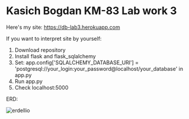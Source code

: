 # Kasich Bogdan KM-83 Lab work 3

Here's my site: https://db-lab3.herokuapp.com

If you want to interpret site by yourself:

1. Download repository
2. Install flask and flask_sqlalchemy
3. Set: app.config['SQLALCHEMY_DATABASE_URI'] = 'postgresql://your_login:your_password@localhost/your_database' in app.py
4. Run app.py
5. Check localhost:5000


ERD:

![erdellio](https://user-images.githubusercontent.com/44712899/117588362-80f23880-b12b-11eb-9a0c-b9a7a00bae5d.png)

